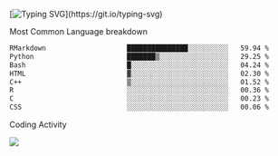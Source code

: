 [![Typing SVG](https://readme-typing-svg.demolab.com?font=Fira+Code&pause=1000&color=8873DE&width=435&lines=Hello+I'm+Ivy+Streeter!;I'm+interested+in+NGS+%26+genomics.+;Let's+connect!)](https://git.io/typing-svg)

Most Common Language breakdown
<!--START_SECTION:waka-->

```txt
RMarkdown                    ███████████████░░░░░░░░░░   59.94 %
Python                       ███████▒░░░░░░░░░░░░░░░░░   29.25 %
Bash                         █░░░░░░░░░░░░░░░░░░░░░░░░   04.24 %
HTML                         ▓░░░░░░░░░░░░░░░░░░░░░░░░   02.30 %
C++                          ▒░░░░░░░░░░░░░░░░░░░░░░░░   01.52 %
R                            ░░░░░░░░░░░░░░░░░░░░░░░░░   00.36 %
C                            ░░░░░░░░░░░░░░░░░░░░░░░░░   00.23 %
CSS                          ░░░░░░░░░░░░░░░░░░░░░░░░░   00.06 %
```

<!--END_SECTION:waka-->

Coding Activity

<a href="https://wakatime.com"><img src="https://wakatime.com/share/@9a4cf014-b079-4212-8684-4134c448a44a/0baf655c-3093-4fcc-9317-ed81151b338e.png" /></a>
